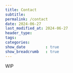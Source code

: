 ```yaml
---
title: Contact
subtitle: 
permalink: /contact
date: 2024-06-27
last_modified_at: 2024-06-27
header_type:
tags:
categories:
show_date         : true
show_breadcrumb   : true
---
```


WIP